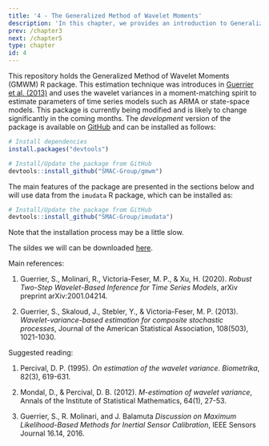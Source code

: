 ```yaml
---
title: '4 - The Generalized Method of Wavelet Moments'
description: 'In this chapter, we provides an introduction to Generalized Method of Wavelet Moments and its robust extension. This chapter is based on the R package gmwm.'
prev: /chapter3
next: /chapter5
type: chapter
id: 4
---
```


<exercise id="1" title="General Information">

This repository holds the Generalized Method of Wavelet Moments (GMWM) R package. This estimation technique was introduces in [Guerrier et al. (2013)](https://doi.org/10.1080/01621459.2013.799920) and uses the wavelet variances in a moment-matching spirit to estimate parameters of time series models such as ARMA or state-space models. This package is currently being modified and is likely to change significantly in the coming months. The *development* version of the package is available on [GitHub](https://github.com/SMAC-Group/gmwm) and can be installed as follows:

```r
# Install dependencies
install.packages("devtools")

# Install/Update the package from GitHub
devtools::install_github("SMAC-Group/gmwm")
```

The main features of the package are presented in the sections below and will use data from the `imudata` R package, which can be installed as:

```r
# Install/Update the package from GitHub
devtools::install_github("SMAC-Group/imudata")
```

Note that the installation process may be a little slow.

The sildes we will can be downloaded [here](https://github.com/SMAC-Group/course_smac_epfl/raw/master/pdf_slides/slides_chap4_1.pdf). 


Main references:

1. Guerrier, S., Molinari, R., Victoria-Feser, M. P., & Xu, H. (2020). *Robust Two-Step Wavelet-Based Inference for Time Series Models*, arXiv preprint arXiv:2001.04214.

2. Guerrier, S., Skaloud, J., Stebler, Y., & Victoria-Feser, M. P. (2013). *Wavelet-variance-based estimation for composite stochastic processes*, Journal of the American Statistical Association, 108(503), 1021-1030.

Suggested reading:

1. Percival, D. P. (1995). *On estimation of the wavelet variance. Biometrika*, 82(3), 619-631.

2. Mondal, D., & Percival, D. B. (2012). *M-estimation of wavelet variance*, Annals of the Institute of Statistical Mathematics, 64(1), 27-53.

3. Guerrier, S., R. Molinari, and J. Balamuta *Discussion on Maximum Likelihood-Based Methods for Inertial Sensor Calibration*, IEEE Sensors Journal 16.14, 2016.


</exercise>

<exercise id="2" title="Computing the Wavelet Variance">

<slides source="chapter4_01"> 
</slides>

</exercise>


<exercise id="3" title="Computing the Robust Wavelet Variance">

<slides source="chapter4_02"> 
</slides>

</exercise>


<exercise id="4" title="The Generalized Method of Wavelet Moments">

<slides source="chapter4_03"> 
</slides>

</exercise>


<exercise id="5" title="Model Selection">

<slides source="chapter4_04"> 
</slides>

</exercise>

<exercise id="6" title="Example: Hydrology">

<slides source="chapter4_05"> 
</slides>

</exercise>

<exercise id="7" title="Example: Saving rates">

<slides source="chapter4_06"> 
</slides>

</exercise>
